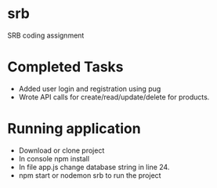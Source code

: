 # srb
SRB coding assignment
# Completed Tasks
* Added user login and registration using pug
* Wrote API calls for create/read/update/delete for products.

# Running application
* Download or clone project
* In console npm install
* In file app.js change database string in line 24.
* npm start or nodemon srb to run the project
